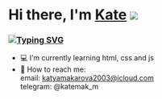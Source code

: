 # Hi there, I'm [Kate](https://daniilshat.ru/) ![](https://github.com/blackcater/blackcater/raw/main/images/Hi.gif) 
### [![Typing SVG](https://readme-typing-svg.herokuapp.com?color=%2336BCF7&lines=Computer+science+student+from+Russia)](https://git.io/typing-svg)
- :computer: I’m currently learning html, css and js
-  :email: How to reach me: 
     <br>
     email: katyamakarova2003@icloud.com
     <br>
     telegram: @katemak_m

<!---
JastaKate/JastaKate is a ✨ special ✨ repository because its `README.md` (this file) appears on your GitHub profile.
You can click the Preview link to take a look at your changes.
--->
